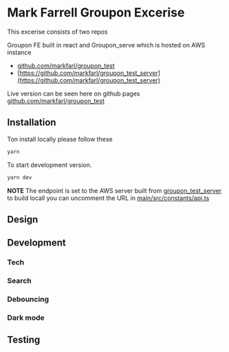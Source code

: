 # Mark Farrell Groupon Excerise

This excerise consists of two repos

Groupon FE built in react 
and 
Groupon_serve which is hosted on AWS instance 

- [github.com/markfarl/groupon_test](https://github.com/markfarl/groupon_test)
- [https://github.com/markfarl/groupon_test_server](https://github.com/markfarl/groupon_test_server)

Live version can be seen here on github pages 
[github.com/markfarl/groupon_test](https://github.com/markfarl/groupon_test)

## Installation

Ton install locally please follow these 
```sh
yarn
```

To start development version.

```sh
yarn dev
```
**NOTE**
The endpoint is set to the AWS server built from [groupon_test_server](https://github.com/markfarl/groupon_test_server) to build locall you can uncomment the URL in [main/src/constants/api.ts](https://github.com/markfarl/groupon_test/blob/main/src/constants/api.ts)

## Design
## Development
### Tech
### Search 
### Debouncing 
### Dark mode
## Testing



